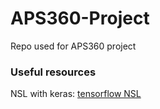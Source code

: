 # APS360-Project
Repo used for APS360 project

### Useful resources
NSL with keras: <a href="https://www.tensorflow.org/neural_structured_learning">tensorflow NSL </a>
